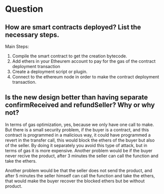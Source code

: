 # Question
## How are smart contracts deployed? List the necessary steps.

Main Steps:
1. Compile the smart contract to get the creation bytecode.
2. Add ethers in your Etheurem account to pay for the gas of the contract deployment transaction
3. Create a deployment script or plugin.
4. Connect to the ethereum node in order to make the contract deployment transaction.

## Is the new design better than having separate confirmReceived and refundSeller? Why or why not?

In terms of gas optimization, yes, because we only have one call to make. But there is a small security problem, if the buyer is a contract, and this contract is programmed in a malicious way, it could have programmed a revert in the transfer call, this would block the ethers of the buyer but also of the seller. By doing it separately you avoid this type of attack, but in terms of gas it is more expensive. Another problem would be if the buyer never recive the product, after 3 minutes the seller can call the function and take the ethers.

Another problem would be that the seller does not send the product, and after 5 minutes the seller himself can call the function and take the ethers, that would make the buyer recover the blocked ethers but be without product.


